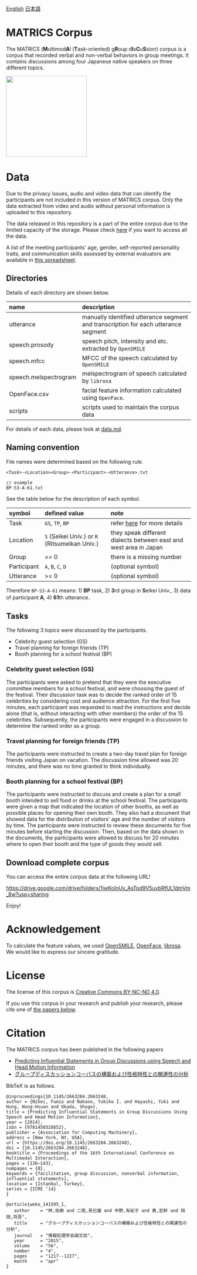 
[English](README.md) [日本語](README-ja.md)

# MATRICS Corpus
The MATRICS (**M**ultimod**A**l (**T**ask-oriented) g**R**oup d**I**s**C**u**S**sion) corpus is a corpus that recorded verbal and non-verbal behaviors in group meetings. It contains discussions among four Japanese native speakers on three different topics.

<img src="./misc/matrics.gif" height="220">


# Data

Due to the privacy issues, audio and video data that can identify the participants are not included in this version of MATRICS corpus. 
Only the data extracted from video and audio without personal information is uploaded to this repository.

The data released in this repository is a part of the entire corpus due to the limited capacity of the storage. Please check [here](#Download-complete-corpus) if you want to access all the data.

A list of the meeting participants' age, gender, self-reported personality traits, and communication skills assessed by external evaluators are available in [this spreadsheet](https://docs.google.com/spreadsheets/d/1xlb-OS3ZGKxv8JRhEivDEije3ebN9YUlptM8EsGHnaY/edit?usp=sharing).

## Directories

Details of each directory are shown below.

|name|description|
|:--|:--|
|utterance|manually identified utterance segment and transcription for each utterance segment|
|speech.prosody|speech pitch, intensity and etc. extracted by `OpenSMILE`|
|speech.mfcc|MFCC of the speech calculated by `OpenSMILE`|
|speech.melspectrogram|melspectrogram of speech calculated by `librosa`|
|OpenFace.csv|facial feature information calculated using `OpenFace`.|
|scripts|scripts used to maintain the corpus data|


For details of each data, please look at [data.md](./data.md).

## Naming convention
File names were determined based on the following rule.

```
<Task>-<Location><Group>-<Participant>-<Utterance>.txt

// example
BP-S3-A-61.txt
```

See the table below for the description of each symbol.

|symbol|defined value|note|
|:--|:--|:--|
|Task|`GS`, `TP`, `BP`|refer [here](#tasks) for more details|
|Location|`S` (Seikei Univ.) or `R` (Ritsumeikan Univ.)|they speak different dialects between east and west area in Japan|
|Group|>= 0|there is a missing number|
|Participant|`A`, `B`, `C`, `D`|(optional symbol)|
|Utterance|>= 0|(optional symbol)|

Therefore `BP-S3-A-61` means: 1) **BP** task, 2) **3**rd group in **S**eikei Univ., 3) data of participant **A**, 4) **61**th utterance．


## Tasks

The following 3 topics were discussed by the participants.

- Celebrity guest selection (GS)
- Travel planning for foreign friends (TP)
- Booth planning for a school festival (BP)

### Celebrity guest selection (GS)

The participants were asked to pretend that they were the executive committee members for a school festival, and were choosing the guest of the festival. Their discussion task was to decide the ranked order of 15 celebrities by considering cost and audience attraction. For the first five minutes, each participant was requested to read the instructions and decide alone (that is, without interacting with other members) the order of the 15 celebrities. Subsequently, the participants were engaged in a discussion to determine the ranked order as a group.

### Travel planning for foreign friends (TP)

The participants were instructed to create a two-day travel plan for foreign friends visiting Japan on vacation. The discussion time allowed was 20 minutes, and there was no time granted to think individually.

### Booth planning for a school festival (BP)

The participants were instructed to discuss and create a plan for a small booth intended to sell food or drinks at the school festival. The participants were given a map that indicated the location of other booths, as well as possible places for opening their own booth. They also had a document that showed data for the distribution of visitors’ age and the number of visitors by time. The participants were instructed to review these documents for five minutes before starting the discussion. Then, based on the data shown in the documents, the participants were allowed to discuss for 20 minutes where to open their booth and the type of goods they would sell.


## Download complete corpus

You can access the entire corpus data at the following URL!

https://drive.google.com/drive/folders/1iwKoInUv_AsTpd9V5uvbRfUL1dmVm_8w?usp=sharing

Enjoy!

# Acknowledgement

To calculate the feature values, we used [OpenSMILE](https://github.com/audeering/opensmile), [OpenFace](https://github.com/TadasBaltrusaitis/OpenFace), [librosa](https://github.com/librosa/librosa). We would like to express our sincere gratitude.

# License

The license of this corpus is [Creative Commons BY-NC-ND 4.0](https://creativecommons.org/licenses/by-nc-nd/4.0/).


If you use this corpus in your research and publish your research, please cite one of [the papers below](#Citation).

# Citation

The MATRICS corpus has been published in the following papers
- [Predicting Influential Statements in Group Discussions using Speech and Head Motion Information](https://dl.acm.org/doi/10.1145/2663204.2663248)
- [グループディスカッションコーパスの構築および性格特性との関連性の分析](https://ipsj.ixsq.nii.ac.jp/ej/?action=pages_view_main&active_action=repository_view_main_item_detail&item_id=141595&item_no=1&page_id=13&block_id=8)

BibTeX is as follows.

```
@inproceedings{10.1145/2663204.2663248,
author = {Nihei, Fumio and Nakano, Yukiko I. and Hayashi, Yuki and Hung, Hung-Hsuan and Okada, Shogo},
title = {Predicting Influential Statements in Group Discussions Using Speech and Head Motion Information},
year = {2014},
isbn = {9781450328852},
publisher = {Association for Computing Machinery},
address = {New York, NY, USA},
url = {https://doi.org/10.1145/2663204.2663248},
doi = {10.1145/2663204.2663248},
booktitle = {Proceedings of the 16th International Conference on Multimodal Interaction},
pages = {136–143},
numpages = {8},
keywords = {facilitation, group discussion, nonverbal information, influential statements},
location = {Istanbul, Turkey},
series = {ICMI ’14}
}
```

```
@article{weko_141595_1,
   author	 = "林,佑樹 and 二瓶,芙巳雄 and 中野,有紀子 and 黄,宏軒 and 岡田,将吾",
   title	 = "グループディスカッションコーパスの構築および性格特性との関連性の分析",
   journal	 = "情報処理学会論文誌",
   year 	 = "2015",
   volume	 = "56",
   number	 = "4",
   pages	 = "1217--1227",
   month	 = "apr"
}
```  
